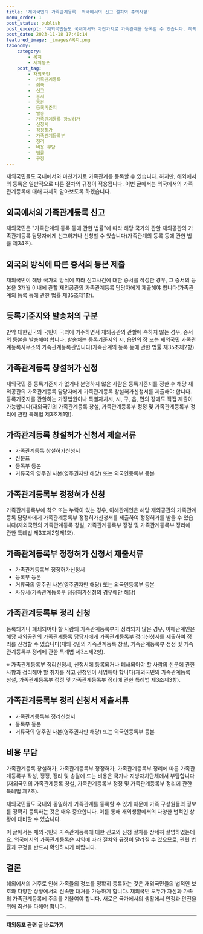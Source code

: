 ```yaml
---
title: '재외국민의 가족관계등록  외국에서의 신고 절차와 주의사항'
menu_order: 1
post_status: publish
post_excerpt: '재외국민들도 국내에서와 마찬가지로 가족관계를 등록할 수 있습니다. 하지만, 해외에서의 등록은 일반적으로 다른 절차와 규정이 적용됩니다. 이번 글에서는 외국에서의 가족관계등록에 대해 자세히 알아보도록 하겠습니다.'
post_date: 2023-11-18 17:40:14
featured_image: _images/복지.png
taxonomy:
    category:
        - 복지
        - 재외동포
    post_tag:
        - 재외국민
        -  가족관계등록
        -  외국
        -  신고
        -  증서
        -  등본
        -  등록기준지
        -  발송
        -  가족관계등록 창설허가
        -  신청서
        -  정정허가
        -  가족관계등록부
        -  정리
        -  비용 부담
        -  법률
        -  규정
---
```



재외국민들도 국내에서와 마찬가지로 가족관계를 등록할 수 있습니다. 하지만, 해외에서의 등록은 일반적으로 다른 절차와 규정이 적용됩니다. 이번 글에서는 외국에서의 가족관계등록에 대해 자세히 알아보도록 하겠습니다.

## 외국에서의 가족관계등록 신고

재외국민은 "가족관계의 등록 등에 관한 법률"에 따라 해당 국가의 관할 재외공관의 가족관계등록 담당자에게 신고하거나 신청할 수 있습니다(가족관계의 등록 등에 관한 법률 제34조).

## 외국의 방식에 따른 증서의 등본 제출

재외국민이 해당 국가의 방식에 따라 신고사건에 대한 증서를 작성한 경우, 그 증서의 등본을 3개월 이내에 관할 재외공관의 가족관계등록 담당자에게 제출해야 합니다(가족관계의 등록 등에 관한 법률 제35조제1항).

## 등록기준지와 발송처의 구분

만약 대한민국의 국민이 국외에 거주하면서 재외공관의 관할에 속하지 않는 경우, 증서의 등본을 발송해야 합니다. 발송처는 등록기준지의 시, 읍면의 장 또는 재외국민 가족관계등록사무소의 가족관계등록관입니다(가족관계의 등록 등에 관한 법률 제35조제2항).

## 가족관계등록 창설허가 신청

재외국민 중 등록기준지가 없거나 분명하지 않은 사람은 등록기준지를 정한 후 해당 재외공관의 가족관계등록 담당자에게 가족관계등록 창설허가신청서를 제출해야 합니다. 등록기준지를 관할하는 가정법원이나 특별자치시, 시, 구, 읍, 면의 장에도 직접 제출이 가능합니다(재외국민의 가족관계등록 창설, 가족관계등록부 정정 및 가족관계등록부 정리에 관한 특례법 제3조제1항).

## 가족관계등록 창설허가 신청서 제출서류

- 가족관계등록 창설허가신청서
- 신분표
- 등록부 등본
- 거류국의 영주권 사본(영주권자만 해당) 또는 외국인등록부 등본

## 가족관계등록부 정정허가 신청

가족관계등록부에 착오 또는 누락이 있는 경우, 이해관계인은 해당 재외공관의 가족관계등록 담당자에게 가족관계등록부 정정허가신청서를 제출하여 정정허가를 받을 수 있습니다(재외국민의 가족관계등록 창설, 가족관계등록부 정정 및 가족관계등록부 정리에 관한 특례법 제3조제2항제1호).

## 가족관계등록부 정정허가 신청서 제출서류

- 가족관계등록부 정정허가신청서
- 등록부 등본
- 거류국의 영주권 사본(영주권자만 해당) 또는 외국인등록부 등본
- 사유서(가족관계등록부 정정허가신청의 경우에만 해당)

## 가족관계등록부 정리 신청

등록되거나 폐쇄되어야 할 사람의 가족관계등록부가 정리되지 않은 경우, 이해관계인은 해당 재외공관의 가족관계등록 담당자에게 가족관계등록부 정리신청서를 제출하여 정리를 신청할 수 있습니다(재외국민의 가족관계등록 창설, 가족관계등록부 정정 및 가족관계등록부 정리에 관한 특례법 제3조제2항).

※ 가족관계등록부 정리신청시, 신청서에 등록되거나 폐쇄되어야 할 사람의 신분에 관한 사항과 정리해야 할 취지를 적고 신청인이 서명해야 합니다(재외국민의 가족관계등록 창설, 가족관계등록부 정정 및 가족관계등록부 정리에 관한 특례법 제3조제3항).

## 가족관계등록부 정리 신청서 제출서류

- 가족관계등록부 정리신청서
- 등록부 등본
- 거류국의 영주권 사본(영주권자만 해당) 또는 외국인등록부 등본

## 비용 부담

가족관계등록 창설허가, 가족관계등록부 정정허가, 가족관계등록부 정리에 따른 가족관계등록부 작성, 정정, 정리 및 송달에 드는 비용은 국가나 지방자치단체에서 부담합니다(재외국민의 가족관계등록 창설, 가족관계등록부 정정 및 가족관계등록부 정리에 관한 특례법 제7조).

재외국민들도 국내와 동일하게 가족관계를 등록할 수 있기 때문에 가족 구성원들의 정보를 정확히 등록하는 것은 매우 중요합니다. 이를 통해 재외생활에서의 다양한 법적인 상황에 대비할 수 있습니다.

이 글에서는 재외국민의 가족관계등록에 대한 신고와 신청 절차를 상세히 설명하였는데요. 외국에서의 가족관계등록은 지역에 따라 절차와 규정이 달라질 수 있으므로, 관련 법률과 규정을 반드시 확인하시기 바랍니다.

## 결론


해외에서의 거주로 인해 가족들의 정보를 정확히 등록하는 것은 재외국민들의 법적인 보호와 다양한 상황에서의 신속한 대처를 가능하게 합니다. 재외국민 모두가 자신과 가족의 가족관계등록에 주의를 기울여야 합니다. 새로운 국가에서의 생활에서 안정과 안전을 위해 최선을 다해야 합니다.
<!-- wp:separator -->
<hr class="wp-block-separator has-alpha-channel-opacity"/>
<!-- /wp:separator -->

<!-- wp:group {"backgroundColor":"base","layout":{"type":"constrained"}} -->
<div class="wp-block-group has-base-background-color has-background"><!-- wp:paragraph {"align":"center","fontSize":"medium"} -->
<p class="has-text-align-center has-large-font-size"><strong>재외동포 관련 글 바로가기</strong></p>
<!-- /wp:paragraph -->


<!-- wp:latest-posts
{"categories":[{"id":22672,"count":19,"description":"","link":"https://uknowlaw.com/category/%ec%9e%ac%ec%99%b8%eb%8f%99%ed%8f%ac/","name":"재외동포","slug":"재외동포","taxonomy":"category","parent":0,"meta":[],"_links":{"self":[{"href":"https://uknowlaw.com/wp-json/wp/v2/categories/22672"}],"collection":[{"href":"https://uknowlaw.com/wp-json/wp/v2/categories"}],"about":[{"href":"https://uknowlaw.com/wp-json/wp/v2/taxonomies/category"}],"wp:post_type":[{"href":"https://uknowlaw.com/wp-json/wp/v2/posts?categories=22672"}],"curies":[{"name":"wp","href":"https://api.w.org/{rel}","templated":true}]}}],"postsToShow":100,"excerptLength":28,"postLayout":"grid","columns":2,"featuredImageAlign":"left","featuredImageSizeSlug":"large","fontSize":"small"} /--></div>
<!-- /wp:group -->